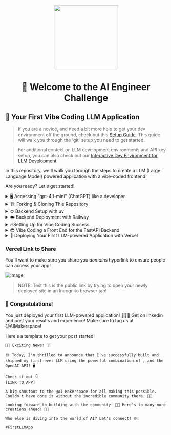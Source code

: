 <p align = "center" draggable=”false” ><img src="https://github.com/AI-Maker-Space/LLM-Dev-101/assets/37101144/d1343317-fa2f-41e1-8af1-1dbb18399719" 
     width="200px"
     height="auto"/>
</p>


## <h1 align="center" id="heading"> 👋 Welcome to the AI Engineer Challenge</h1>

## 🤖 Your First Vibe Coding LLM Application

> If you are a novice, and need a bit more help to get your dev environment off the ground, check out this [Setup Guide](docs/GIT_SETUP.md). This guide will walk you through the 'git' setup you need to get started.

> For additional context on LLM development environments and API key setup, you can also check out our [Interactive Dev Environment for LLM Development](https://github.com/AI-Maker-Space/Interactive-Dev-Environment-for-AI-Engineers).

In this repository, we'll walk you through the steps to create a LLM (Large Language Model) powered application with a vibe-coded frontend!

Are you ready? Let's get started!

<details>
  <summary>🖥️ Accessing "gpt-4.1-mini" (ChatGPT) like a developer</summary>

1. Head to [this notebook](https://colab.research.google.com/drive/1sT7rzY_Lb1_wS0ELI1JJfff0NUEcSD72?usp=sharing) and follow along with the instructions!

2. Complete the notebook and try out your own system/assistant messages!

That's it! Head to the next step and start building your application!

</details>


<details>
  <summary>🏗️ Forking & Cloning This Repository</summary>

Before you begin, make sure you have:

1. 👤 A GitHub account (you'll need to replace `YOUR_GITHUB_USERNAME` with your actual username)
2. 🔧 Git installed on your local machine
3. 💻 A code editor (like Cursor, VS Code, etc.)
4. ⌨️ Terminal access (Mac/Linux) or Command Prompt/PowerShell (Windows)
5. 🔑 A GitHub Personal Access Token (for authentication)

Got everything in place? Let's move on!

1. Fork [this](https://github.com/AI-Maker-Space/The-AI-Engineer-Challenge) repo!

     ![image](https://i.imgur.com/bhjySNh.png)

1. Clone your newly created repo.

     ``` bash
     # First, navigate to where you want the project folder to be created
     cd PATH_TO_DESIRED_PARENT_DIRECTORY

     # Then clone (this will create a new folder called The-AI-Engineer-Challenge)
     git clone git@github.com:<YOUR GITHUB USERNAME>/The-AI-Engineer-Challenge.git
     ```

     > Note: This command uses SSH. If you haven't set up SSH with GitHub, the command will fail. In that case, use HTTPS by replacing `git@github.com:` with `https://github.com/` - you'll then be prompted for your GitHub username and personal access token.

2. Verify your git setup:

     ```bash
     # Check that your remote is set up correctly
     git remote -v

     # Check the status of your repository
     git status

     # See which branch you're on
     git branch
     ```

     <!-- > Need more help with git? Check out our [Detailed Git Setup Guide](docs/GIT_SETUP.md) for a comprehensive walkthrough of git configuration and best practices. -->

3. Open the freshly cloned repository inside Cursor!

     ```bash
     cd The-AI-Engineering-Challenge
     cursor .
     ```

4. Check out the existing backend code found in `/api/app.py`

</details>

<details>
  <summary>⚙️ Backend Setup with uv</summary>

1. Install the [`uv`](https://github.com/astral-sh/uv) package manager (`pip install uv`). `uv` will download and manage Python 3.11 for you the first time you run a project command.
2. From the project root, install dependencies with `uv sync`. This creates `.venv/` (and fetches Python 3.11 automatically if needed).
3. Set your OpenAI API key in the shell before running the server, for example `export OPENAI_API_KEY=sk-...`.
4. Start the backend directly from the project root with `uv run uvicorn api.app:app --reload` (or `uv run python api/app.py` for a one-off run).
5. Additional backend details live in `api/README.md`.

</details>

<details>
  <summary>☁️ Backend Deployment with Railway</summary>

For production deployment, we recommend using Railway for the backend:

1. **Go to [railway.app](https://railway.app)** and sign up with GitHub
2. **Create New Project** → "Deploy from GitHub repo"
3. **Select your repository** and set **Root Directory** to `api/`
4. **Add Environment Variable:**
   - `OPENAI_API_KEY` = your OpenAI API key
5. **Railway auto-detects** Python, FastAPI, and Gunicorn configuration
6. **Test your deployment** at the provided Railway URL

**Detailed Railway deployment instructions:** See `api/README.md` for comprehensive setup guide.

</details>

<details>
  <summary>🔥Setting Up for Vibe Coding Success </summary>

While it is a bit counter-intuitive to set things up before jumping into vibe-coding - it's important to remember that there exists a gradient betweeen AI-Assisted Development and Vibe-Coding. We're only reaching *slightly* into AI-Assisted Development for this challenge, but it's worth it!

1. Check out the rules in `.cursor/rules/` and add theme-ing information like colour schemes in `frontend-rule.mdc`! You can be as expressive as you'd like in these rules!
2. We're going to index some docs to make our application more likely to succeed. To do this - we're going to start with `CTRL+SHIFT+P` (or `CMD+SHIFT+P` on Mac) and we're going to type "custom doc" into the search bar. 

     ![image](https://i.imgur.com/ILx3hZu.png)
3. We're then going to copy and paste `https://nextjs.org/docs` into the prompt.

     ![image](https://i.imgur.com/psBjpQd.png)

4. We're then going to use the default configs to add these docs to our available and indexed documents.

     ![image](https://i.imgur.com/LULLeaF.png)

5. After that - you will do the same with Vercel's documentation. After which you should see:

     ![image](https://i.imgur.com/hjyXhhC.png) 

</details>

<details>
  <summary>😎 Vibe Coding a Front End for the FastAPI Backend</summary>

1. Use `Command-L` or `CTRL-L` to open the Cursor chat console. 

2. Set the chat settings to the following:

     ![image](https://i.imgur.com/LSgRSgF.png)

3. Ask Cursor to create a frontend for your application. Iterate as much as you like!

4. Run the frontend using the instructions Cursor provided. 

> NOTE: If you run into any errors, copy and paste them back into the Cursor chat window - and ask Cursor to fix them!

> NOTE: You have been provided with a backend in the `/api` folder - please ensure your Front End integrates with it!

</details>

<details>
  <summary>🚀 Deploying Your First LLM-powered Application with Vercel</summary>

1. Ensure you have signed into [Vercel](https://vercel.com/) with your GitHub account.

2. Ensure you have `npm` (this may have been installed in the previous vibe-coding step!) - if you need help with that, ask Cursor!

3. Run the command:

     ```bash
     npm install -g vercel
     ```

4. Run the command:

     ```bash
     vercel
     ```

5. Follow the in-terminal instructions. (Below is an example of what you will see!)

     ![image](https://i.imgur.com/D1iKGCq.png)

6. Once the build is completed - head to the provided link and try out your app!

> NOTE: Remember, if you run into any errors - ask Cursor to help you fix them!

</details>

### Vercel Link to Share

You'll want to make sure you share you *domains* hyperlink to ensure people can access your app!

![image](https://i.imgur.com/mpXIgIz.png)

> NOTE: Test this is the public link by trying to open your newly deployed site in an Incognito browser tab!

### 🎉 Congratulations! 

You just deployed your first LLM-powered application! 🚀🚀🚀 Get on linkedin and post your results and experience! Make sure to tag us at @AIMakerspace!

Here's a template to get your post started!

```
🚀🎉 Exciting News! 🎉🚀

🏗️ Today, I'm thrilled to announce that I've successfully built and shipped my first-ever LLM using the powerful combination of , and the OpenAI API! 🖥️

Check it out 👇
[LINK TO APP]

A big shoutout to the @AI Makerspace for all making this possible. Couldn't have done it without the incredible community there. 🤗🙏

Looking forward to building with the community! 🙌✨ Here's to many more creations ahead! 🥂🎉

Who else is diving into the world of AI? Let's connect! 🌐💡

#FirstLLMApp 
```
